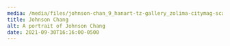 ```yaml
---
media: /media/files/johnson-chan_9_hanart-tz-gallery_zolima-citymag-scaled.jpeg
title: Johnson Chang
alt: A portrait of Johnson Chang
date: 2021-09-30T16:16:00-0500
---
```

